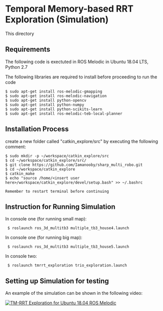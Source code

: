 # Temporal Memory-based RRT Exploration (Simulation)
This directory 

## Requirements
The following code is exectuted in ROS Melodic in Ubuntu 18.04 LTS, Python 2.7

The following libraries are required to install before proceeding to run the code

    $ sudo apt-get install ros-melodic-gmapping
    $ sudo apt-get install ros-melodic-navigation
    $ sudo apt-get install python-opencv
    $ sudo apt-get install python-numpy
    $ sudo apt-get install python-scikits-learn
    $ sudo apt-get install ros-melodic-teb-local-planner

    
## Installation Process
create a new folder called "catkin_explore/src" by executing the following comment:

    $ sudo mkdir -p ~/workspace/catkin_explore/src
    $ cd ~/workspace/catkin_explore/src/
    $ git clone https://github.com/Iamanooby/sharp_multi_robo.git
    $ cd ~/workspace/catkin_explore
    $ catkin_make
    $ echo "source /home/<insert user here>/workspace/catkin_explore/devel/setup.bash" >> ~/.bashrc

    Remember to restart terminal before continuing

## Instruction for Running Simulation
In console one (for running small map):
    
     $ roslaunch ros_3d_multitb3 multiple_tb3_house4.launch
In console one (for running big map):
    
     $ roslaunch ros_3d_multitb3 multiple_tb3_house5.launch

In console two:
 
     $ roslaunch tmrrt_exploration trio_exploration.launch
     
     
     
 
## Setting up Simulation for testing
An example of the simulation can be shown in the following video: 

[![TM-RRT Exploration for Ubuntu 18.04 ROS Melodic](https://img.youtube.com/vi/F40GGvnIfsc/0.jpg)](https://www.youtube.com/watch?v=F40GGvnIfsc "TM-RRT Exploration for Ubuntu 18.04 ROS Melodic")
